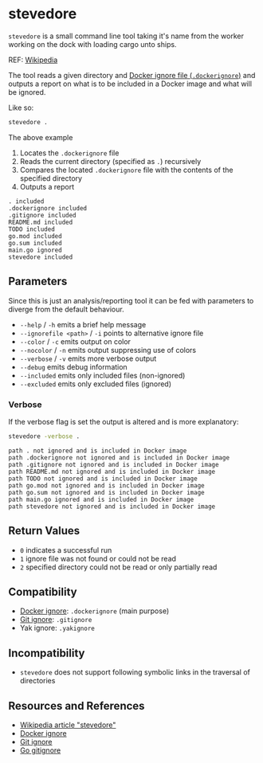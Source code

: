 # stevedore

`stevedore` is a small command line tool taking it's name from the worker working on the dock with loading cargo unto ships.

REF: [Wikipedia][WIKIPEDIA]

The tool reads a given directory and [Docker ignore file (`.dockerignore`)][DOCKERIGNORE] and outputs a report on what is to be included in a Docker image and what will be ignored.

Like so:

```bash
stevedore .
```

The above example

1. Locates the `.dockerignore` file
1. Reads the current directory (specified as `.`) recursively
1. Compares the located `.dockerignore` file with the contents of the specified directory
1. Outputs a report

```text
. included
.dockerignore included
.gitignore included
README.md included
TODO included
go.mod included
go.sum included
main.go ignored
stevedore included
```

## Parameters

Since this is just an analysis/reporting tool it can be fed with parameters to diverge from the default behaviour.

- `--help` / `-h` emits a brief help message
- `--ignorefile <path>` / `-i` points to alternative ignore file
- `--color` / `-c` emits output on color
- `--nocolor` / `-n` emits output suppressing use of colors
- `--verbose` / `-v` emits more verbose output
- `--debug` emits debug information
- `--included` emits only included files (non-ignored)
- `--excluded` emits only excluded files (ignored)

### Verbose

If the verbose flag is set the output is altered and is more explanatory:

```bash
stevedore -verbose .
```

```text
path . not ignored and is included in Docker image
path .dockerignore not ignored and is included in Docker image
path .gitignore not ignored and is included in Docker image
path README.md not ignored and is included in Docker image
path TODO not ignored and is included in Docker image
path go.mod not ignored and is included in Docker image
path go.sum not ignored and is included in Docker image
path main.go ignored and is included in Docker image
path stevedore not ignored and is included in Docker image
```

## Return Values

- `0` indicates a successful run
- `1` ignore file was not found or could not be read
- `2` specified directory could not be read or only partially read

## Compatibility

- [Docker ignore][DOCKERIGNORE]: `.dockerignore` (main purpose)
- [Git ignore][GITIGNORE]: `.gitignore`
- Yak ignore: `.yakignore`

## Incompatibility

- `stevedore` does not support following symbolic links in the traversal of directories

## Resources and References

- [Wikipedia article "stevedore"][WIKIPEDIA]
- [Docker ignore][DOCKERIGNORE]
- [Git ignore][GITIGNORE]
- [Go gitignore][GO-GITIGNORE]

[WIKIPEDIA]: https://en.wikipedia.org/wiki/Stevedore
[GO-GITIGNORE]: https://pkg.go.dev/github.com/sabhiram/go-gitignore
[GITIGNORE]: https://git-scm.com/docs/gitignore
[DOCKERIGNORE]: https://docs.docker.com/engine/reference/builder/#dockerignore-file
